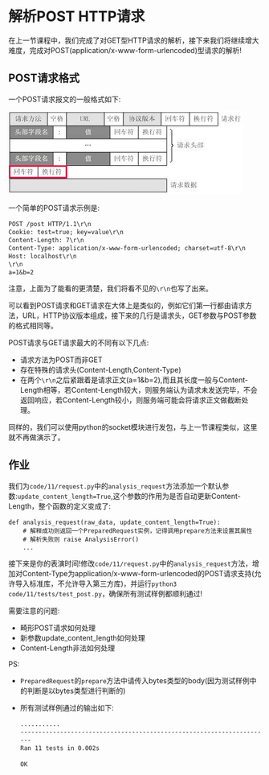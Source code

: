 # 解析POST HTTP请求

在上一节课程中，我们完成了对GET型HTTP请求的解析，接下来我们将继续增大难度，完成对POST(application/x-www-form-urlencoded)型请求的解析!

## POST请求格式

一个POST请求报文的一般格式如下:

![image](../../assets/54169edd-ba5d-30e0-b6af-d415d4afcb65.jpg)

一个简单的POST请求示例是:

```text
POST /post HTTP/1.1\r\n
Cookie: test=true; key=value\r\n
Content-Length: 7\r\n
Content-Type: application/x-www-form-urlencoded; charset=utf-8\r\n
Host: localhost\r\n
\r\n
a=1&b=2
```

注意，上面为了能看的更清楚，我们将看不见的`\r\n`也写了出来。

可以看到POST请求和GET请求在大体上是类似的，例如它们第一行都由请求方法，URL，HTTP协议版本组成，接下来的几行是请求头，GET参数与POST参数的格式相同等。

POST请求与GET请求最大的不同有以下几点:

- 请求方法为POST而非GET
- 存在特殊的请求头(Content-Length,Content-Type)
- 在两个`\r\n`之后紧跟着是请求正文(a=1&b=2),而且其长度一般与Content-Length相等，若Content-Length较大，则服务端认为请求未发送完毕，不会返回响应，若Content-Length较小，则服务端可能会将请求正文做截断处理。



同样的，我们可以使用python的socket模块进行发包，与上一节课程类似，这里就不再做演示了。



## 作业

我们为`code/11/request.py`中的`analysis_request`方法添加一个默认参数:`update_content_length=True`,这个参数的作用为是否自动更新Content-Length，整个函数的定义变成了:

```python3
def analysis_request(raw_data, update_content_length=True):
    # 解释成功则返回一个PreparedRequest实例，记得调用prepare方法来设置其属性
    # 解析失败则 raise AnalysisError()
    ...
```



接下来是你的表演时间!修改`code/11/request.py`中的`analysis_request`方法，增加对Content-Type为application/x-www-form-urlencoded的POST请求支持(允许导入标准库，不允许导入第三方库)，并运行`python3 code/11/tests/test_post.py`，确保所有测试样例都顺利通过!

需要注意的问题:

- 畸形POST请求如何处理
- 新参数update_content_length如何处理
- Content-Length非法如何处理

PS:

- `PreparedRequest`的`prepare`方法中请传入bytes类型的body(因为测试样例中的判断是以bytes类型进行判断的)

- 所有测试样例通过的输出如下:

  ```text
  ...........
  ----------------------------------------------------------------------
  Ran 11 tests in 0.002s
  
  OK
  ```

  

